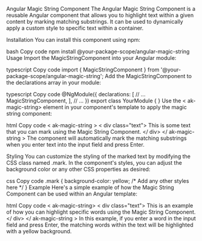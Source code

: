 Angular Magic String Component
The Angular Magic String Component is a reusable Angular component that allows you to highlight text within a given content by marking matching substrings. It can be used to dynamically apply a custom style to specific text within a container.

Installation
You can install this component using npm:

bash
Copy code
npm install @your-package-scope/angular-magic-string
Usage
Import the MagicStringComponent into your Angular module:

typescript
Copy code
import { MagicStringComponent } from '@your-package-scope/angular-magic-string';
Add the MagicStringComponent to the declarations array in your module:

typescript
Copy code
@NgModule({
  declarations: [
    // ...
    MagicStringComponent,
  ],
  // ...
})
export class YourModule { }
Use the < ak-magic-string> element in your component's template to apply the magic string component:

html
Copy code
< ak-magic-string >
  < div class="text">
    This is some text that you can mark using the Magic String Component.
  </ div>
</ ak-magic-string >
The component will automatically mark the matching substrings when you enter text into the input field and press Enter.

Styling
You can customize the styling of the marked text by modifying the CSS class named .mark. In the component's styles, you can adjust the background color or any other CSS properties as desired:

css
Copy code
.mark {
  background-color: yellow;
  /* Add any other styles here */
}
Example
Here's a simple example of how the Magic String Component can be used within an Angular template:

html
Copy code
< ak-magic-string>
  < div class="text">
    This is an example of how you can highlight specific words using the Magic String Component.
  </ div>
</ ak-magic-string >
In this example, if you enter a word in the input field and press Enter, the matching words within the text will be highlighted with a yellow background.
